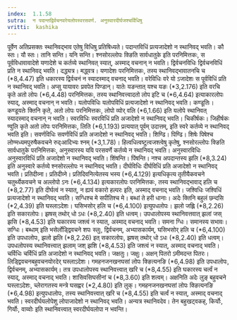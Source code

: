 ```yaml
---
index:  1.1.58
sutra:  न पदान्तद्विर्वचनवरेयलोपस्वरसवर्ण. अनुस्वारदीर्घजश्चर्विधिषु
vritti:  kashika 
---
```


पूर्वेण अतिप्रसक्तः स्थानिवद्भाव एतेषु विधिषु प्रतिषिध्यते। पदान्तविधिं प्रत्यजादेशो न स्थानिवद् भवति। कौ स्तः। यौ स्तः। तानि सन्ति। यनि सन्ति। श्नसोरल्लोपः क्ङिति सार्वधातुके इति परनिमित्तकः, स पूर्वविधावावादेशे यणादेशे च कर्तव्ये स्थानिवत् स्यात्, अस्माद् वचनान् न भवति। द्विर्वचनविधिः द्विर्वचनविधिं प्रति न स्थानिवद् भवति। दद्ध्यत्र। मद्ध्वत्र। यणादेशः परनिमित्तकः, तस्य स्थानिवद्भावातनचि च (*8,4.47) इति धकारस्य द्विर्वचनं न स्यादस्माद् वचनाद् भवति। वरेविधिः वरे यो ऽजादेशः स पूर्वविधिं प्रति न स्थानिवद् भवति। अप्सु यायावरः प्रवपेत पिण्डान्। यातेः यङन्तात् यश्च यङः (*3,2.176) इति वरचि कृते अतो लोपः (*6,4.48) परनिमित्तकः, तस्य स्थानिवत्त्वादतो लोप इटि च (*6,4.64) इत्याकारलोपः स्याद्, अस्माद् वचनान् न भवति। यलोपविधिः यलोपविधिं प्रत्यजादेशो न स्थानिवद् भवति। कण्डूतिः। कण्डूयतेः क्तिनि कृते, अतो लोपः परनिमित्तकः, लोपो व्योर् वलि (*6,1.66) इति यलोपे स्थानिवत् स्यादस्माद् वचनान् न भवति। स्वरविधिः स्वरविधिं प्रति अजादेशो न स्थानिवद् भवति। चिकीर्षकः। जिहीर्षकः ण्वुलि कृते अतो लोपः परनिमित्तकः, लिति (*6,1.193) प्रत्ययात् पूर्वम् उदात्तम्, इति स्वरे कर्तव्ये न स्थानिवद् भवति इति। सवर्णविधिः सवर्णविधिं प्रति अजादेशो न स्थानिवद् भवति। शिण्ढि। पिण्ढि। शिषेः पिषेश्च लोण्मध्यमपुरुषैकवचने रुद्ःआदिभ्यः श्नम् (*3,1.78)। हित्वधित्वष्टुत्वजश्त्वेषु कृतेषु, श्नसोरल्लोपः क्ङिति सार्वधातुके परनिमित्तकः, अनुस्वारस्य ययि परसवर्णे कर्तव्ये न स्थानिवद् भवति। अनुस्वारविधिः अनुस्वारविधिं प्रति अजादेशो न स्थानिवद् भवति। शिंषन्ति। पिंषन्ति। नश्च अपदान्तस्य झलि (*8,3.24) इति अनुस्वारे कर्तव्ये श्नसोरल्लोपः न स्थानिवद् भवति। दीर्घविधिः दीर्घविधिं प्रति अजादेशो न स्थानिवद् भवति। प्रतिदीव्ना। प्रतिदीव्ने। प्रतिदिवनित्येतस्य भस्य (*6,4.129) इत्यधिकृत्य तृतीयैकवचने चतुर्थ्येकवचने च अल्लोपो ऽनः (*6,4.134) इत्यकारलोपः परनिमित्तकः, तस्य स्थानिवद्भावाद् हलि च (*8,2.77) इति दीर्घत्वं न स्यात्, न ह्ययं वकारो हल्परः इति, अस्माद् वचनाद् भवति। जश्विधिः जश्विधिं प्रत्यजादेशो न स्थानिवद् भवति। सग्धिश्च मे सपीतिश्च मे। बब्धां ते हरी धानाः। अदेः क्तिनि बहुलं छन्दसि (*2,4.39) इति घस्लाऽदेशः। घसिभसोर् हलि च (*6,4.100) इत्युपधलोपः। झलो जह्लि (*8,2.26) इति सकारलोपः। झषस् तथोर् धो ऽधः (*8,2.40) इति धत्वम्। उपधालोपस्य स्थानिवत्तवात् झलां जस् झसि (*8,4.53) इति घकारस्य जश्त्वं न स्यात्, अस्माद् वचनाद् भवति। समना ग्धिः। समानस्य सभावः। सग्धिः। बब्धाम् इति भसेर्लोड्द्विवचने शपः स्लुः, द्विर्वचनम्, अभ्यासकार्यम्, घसिभसोर् हलि च (*6,4.100) इति उपधालोपः, झलो झलि (*8,2.26) इत् सकारलोपः, झषस् तथोर् धो ऽधः (*8,2.40) इति धत्वम्। उपधलोपस्य स्थानिवत्त्वात् झलाम् जश् झशि (*8,4.53) इति जश्त्वं न स्यात्, अस्माद् वचनाद् भवति। चर्विधिः चर्विधिं प्रति अजादेशो न स्थानिवद् भवति। जक्षतुः। जक्षुः। अक्षन् पितरो ऽमीमदन्त पितरः। लिड्द्विवचनबहुवचनयोरदेर् घस्लाऽदेशः। गमहनजनखनघसां लोपः क्ङित्यनङि (*6,4.98) इति उपधालोपः, द्विर्वचनम्, अभ्यासकार्यम्। तत्र उपधालोपस्य स्थानिवत्त्वात् खरि च (*8,4.55) इति घकारस्य चर्त्वं न स्याद्, अस्माद् वचनाद् भवति। शासिवसिघसीनां च (*8,3.60) इति शत्वम्। अक्षनिति अदेः लुङ् बहुवचने घस्लाऽदेशः, च्लेरागतस्य मन्त्रे घसह्वर (*2,4.80) इति लुक्। गमहनजनखनघसां लोपः क्ङित्यनङि (*6,4.98) इत्युपधालोपः, तस्य स्थानिवत्त्वात् खरि च (*8,4.55) इति चर्त्वं न स्यात्, अस्माद् वचनाद् भवति। स्वरदीर्घयलोपेशु लोपाजादेशो न स्थानिवद् भवति। अन्यत्र स्थानिवदेव। तेन बहुखट्वकह्, किर्योः, गिर्योः, वाय्वोः इति स्थानिवत्त्वात् स्वरदीर्घयलोपा न भवन्ति।

